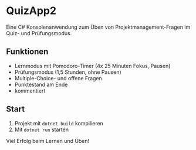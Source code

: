 # QuizApp2

Eine C# Konsolenanwendung zum Üben von Projektmanagement-Fragen im Quiz- und Prüfungsmodus.

## Funktionen
- Lernmodus mit Pomodoro-Timer (4x 25 Minuten Fokus, Pausen)
- Prüfungsmodus (1,5 Stunden, ohne Pausen)
- Multiple-Choice- und offene Fragen
- Punktestand am Ende
-  kommentiert

## Start
1. Projekt mit `dotnet build` kompilieren
2. Mit `dotnet run` starten

Viel Erfolg beim Lernen und Üben!